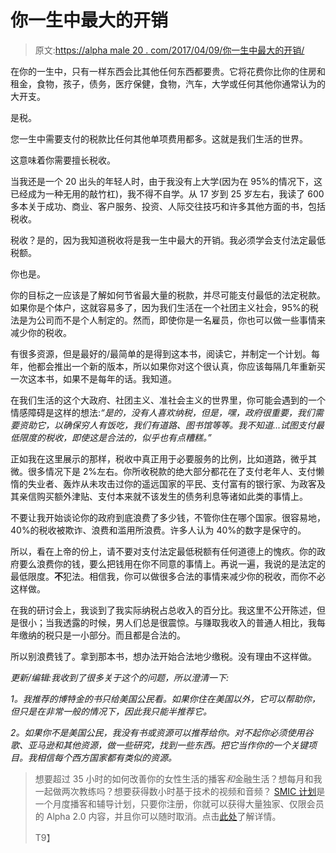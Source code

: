 # 你一生中最大的开销

> 原文:[https://alpha male 20 . com/2017/04/09/你一生中最大的开销/](https://alphamale20.com/2017/04/09/the-biggest-expense-of-your-entire-life/)

在你的一生中，只有一样东西会比其他任何东西都要贵。它将花费你比你的住房和租金，食物，孩子，债务，医疗保健，食物，汽车，大学或任何其他你通常认为的大开支。

是税。

您一生中需要支付的税款比任何其他单项费用都多。这就是我们生活的世界。

这意味着你需要擅长税收。

当我还是一个 20 出头的年轻人时，由于我没有上大学(因为在 95%的情况下，这已经成为一种无用的敲竹杠)，我不得不自学。从 17 岁到 25 岁左右，我读了 600 多本关于成功、商业、客户服务、投资、人际交往技巧和许多其他方面的书，包括税收。

税收？是的，因为我知道税收将是我一生中最大的开销。我必须学会支付法定最低税额。

你也是。

你的目标之一应该是了解如何节省最大量的税款，并尽可能支付最低的法定税款。如果你是个体户，这就容易多了，因为我们生活在一个社团主义社会，95%的税法是为公司而不是个人制定的。然而，即使你是一名雇员，你也可以做一些事情来减少你的税收。

有很多资源，但是最好的/最简单的是得到这本书，阅读它，并制定一个计划。每年，他都会推出一个新的版本，所以如果你对这个很认真，你应该每隔几年重新买一次这本书，如果不是每年的话。我知道。

在我们生活的这个大政府、社团主义、准社会主义的世界里，你可能会遇到的一个情感障碍是这样的想法:*“是的，没有人喜欢纳税，但是，嘿，政府很重要，我们需要资助它，以确保穷人有饭吃，我们有道路、图书馆等等。我不知道...试图支付最低限度的税收，即使这是合法的，似乎也有点糟糕。”*

正如我在这里展示的那样，税收中真正用于必要服务的比例，比如道路，微乎其微。很多情况下是 2%左右。你所收税款的绝大部分都花在了支付老年人、支付懒惰的失业者、轰炸从未攻击过你的遥远国家的平民、支付富有的银行家、为政客及其亲信购买额外津贴、支付本来就不该发生的债务利息等诸如此类的事情上。

不要让我开始谈论你的政府到底浪费了多少钱，不管你住在哪个国家。很容易地，40%的税收被欺诈、浪费和滥用所浪费。许多人认为 40%的数字是保守的。

所以，看在上帝的份上，请不要对支付法定最低税额有任何道德上的愧疚。你的政府要么浪费你的钱，要么把钱用在你不同意的事情上。再说一遍，我说的是法定的最低限度。**不**犯法。相信我，你可以做很多合法的事情来减少你的税收，而你不必这样做。

在我的研讨会上，我谈到了我实际纳税占总收入的百分比。我这里不公开陈述，但是很小；当我透露的时候，男人们总是很震惊。与赚取我收入的普通人相比，我每年缴纳的税只是一小部分。而且都是合法的。

所以别浪费钱了。拿到那本书，想办法开始合法地少缴税。没有理由不这样做。

*更新/编辑:我收到了很多关于这个的问题，所以澄清一下:*

*1。我推荐的博特金的书只给美国公民看。如果你住在美国以外，它可以帮助你，但只是在非常一般的情况下，因此我只能半推荐它。*

*2。如果你不是美国公民，我没有书或资源可以推荐给你。对不起你必须使用谷歌、亚马逊和其他资源，做一些研究，找到一些东西。把它当作你的一个关键项目。我相信每个西方国家都有类似的资源。*

> 想要超过 35 小时的如何改善你的女性生活的播客*和*金融生活？想每月和我一起做两次教练吗？想要获得数小时基于技术的视频和音频？ [SMIC 计划](https://alphamale20.kartra.com/page/vIL17)是一个月度播客和辅导计划，只要你注册，你就可以获得大量独家、仅限会员的 Alpha 2.0 内容，并且你可以随时取消。点击[此处](https://alphamale20.kartra.com/page/vIL17)了解详情。
> 
> T9】